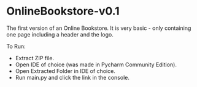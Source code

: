 # OnlineBookstore-v0.1
The first version of an Online Bookstore. It is very basic - only containing one page including a header and the logo.

To Run:
- Extract ZIP file.
- Open IDE of choice (was made in Pycharm Community Edition).
- Open Extracted Folder in IDE of choice.
- Run main.py and click the link in the console.
